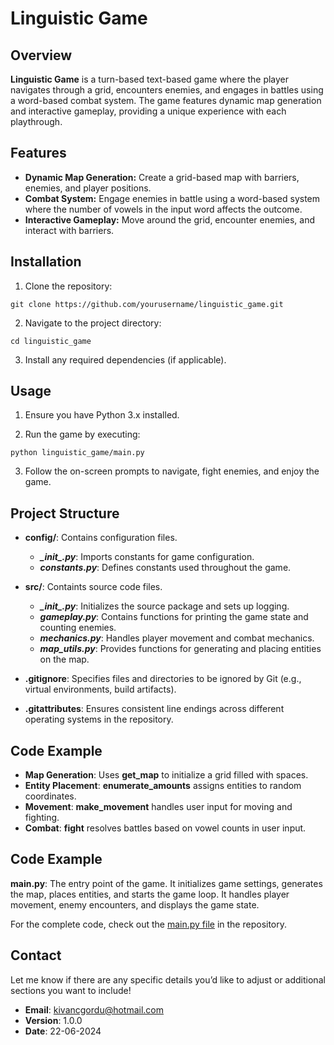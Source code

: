 # Linguistic Game  

## Overview
**Linguistic Game** is a turn-based text-based game where the player navigates through a grid, encounters enemies, and engages in battles using a word-based combat system. The game features dynamic map generation and interactive gameplay, providing a unique experience with each playthrough.

## Features
* **Dynamic Map Generation:** Create a grid-based map with barriers, enemies, and player positions.
* **Combat System:** Engage enemies in battle using a word-based system where the number of vowels in the input word affects the outcome.
* **Interactive Gameplay:** Move around the grid, encounter enemies, and interact with barriers.

## Installation
1. Clone the repository: 
```
git clone https://github.com/yourusername/linguistic_game.git
```

2. Navigate to the project directory:  
```
cd linguistic_game
```

3. Install any required dependencies (if applicable).

## Usage  
1. Ensure you have Python 3.x installed.

2. Run the game by executing:
```
python linguistic_game/main.py 
```

3. Follow the on-screen prompts to navigate, fight enemies, and enjoy the game.

## Project Structure
* **config/**: Contains configuration files.
  * ***\__init__.py***: Imports constants for game configuration.
  * ***constants.py***: Defines constants used throughout the game.

* **src/**: Containts source code files.
  * ***\__init__.py***: Initializes the source package and sets up logging.
  * ***gameplay.py***: Contains functions for printing the game state and counting enemies.
  * ***mechanics.py***: Handles player movement and combat mechanics.
  * ***map_utils.py***: Provides functions for generating and placing entities on the map.

* **.gitignore**: Specifies files and directories to be ignored by Git (e.g., virtual environments, build artifacts).
* **.gitattributes**: Ensures consistent line endings across different operating systems in the repository.

## Code Example
* **Map Generation**: Uses **get_map** to initialize a grid filled with spaces.
* **Entity Placement**: **enumerate_amounts** assigns entities to random coordinates.
* **Movement**: **make_movement** handles user input for moving and fighting.
* **Combat**: **fight** resolves battles based on vowel counts in user input.

## Code Example
**main.py**: The entry point of the game. It initializes game settings, generates the map, places entities, and starts the game loop. It handles player movement, enemy encounters, and displays the game state.

For the complete code, check out the [main.py file](https://github.com/kgordu/linguistic_game/blob/main/main.py) in the repository.

## Contact

Let me know if there are any specific details you’d like to adjust or additional sections you want to include!  
* **Email**: kivancgordu@hotmail.com
* **Version**: 1.0.0
* **Date**: 22-06-2024
